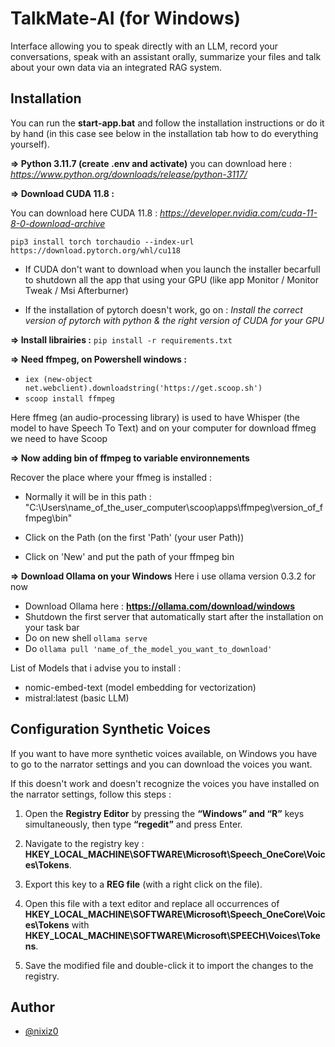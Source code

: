 # TalkMate-AI (for Windows)

Interface allowing you to speak directly with an LLM, record your conversations, speak with an assistant orally, summarize your files and talk about your own data via an integrated RAG system.


## Installation
You can run the **start-app.bat** and follow the installation instructions or do it by hand (in this case see below in the installation tab how to do everything yourself).

**=> Python 3.11.7 (create .env and activate)** you can download here : *https://www.python.org/downloads/release/python-3117/*

**=> Download CUDA 11.8 :**

You can download here CUDA 11.8 : *https://developer.nvidia.com/cuda-11-8-0-download-archive*

```pip3 install torch torchaudio --index-url https://download.pytorch.org/whl/cu118```
- If CUDA don't want to download when you launch the installer becarfull to shutdown all the app that using your GPU (like app Monitor / Monitor Tweak / Msi Afterburner)

- If the installation of pytorch doesn't work, go on : *Install the correct version of pytorch with python & the right version of CUDA for your GPU*

**=> Install librairies :**
```pip install -r requirements.txt```

**=> Need ffmpeg, on Powershell windows :**
- ```iex (new-object net.webclient).downloadstring('https://get.scoop.sh')```
- ```scoop install ffmpeg```

Here ffmeg (an audio-processing library) is used to have Whisper 
(the model to have Speech To Text) and on your computer for download ffmeg we need to have Scoop


**=> Now adding bin of ffmpeg to variable environnements**

Recover the place where your ffmeg is installed :
- Normally it will be in this path : 
    "C:\Users\name_of_the_user_computer\scoop\apps\ffmpeg\version_of_ffmpeg\bin\"

- Click on the Path (on the first 'Path' (your user Path))

- Click on 'New' and put the path of your ffmpeg bin


**=> Download Ollama on your Windows**
Here i use ollama version 0.3.2 for now

- Download Ollama here : **https://ollama.com/download/windows**
- Shutdown the first server that automatically start after the installation on your task bar
- Do on new shell ```ollama serve```
- Do ```ollama pull 'name_of_the_model_you_want_to_download'```

List of Models that i advise you to install : 
- nomic-embed-text (model embedding for vectorization)
- mistral:latest (basic LLM)


## Configuration Synthetic Voices

If you want to have more synthetic voices available, on Windows you have to go to the narrator settings and you can download the voices you want.

If this doesn't work and doesn't recognize the voices you have installed on the narrator settings, follow this steps :
1. Open the **Registry Editor** by pressing the **“Windows” and “R”** keys simultaneously, then type **“regedit”** and press Enter.

2. Navigate to the registry key : **HKEY_LOCAL_MACHINE\SOFTWARE\Microsoft\Speech_OneCore\Voices\Tokens**.

3. Export this key to a **REG file** (with a right click on the file).

4. Open this file with a text editor and replace all occurrences of **HKEY_LOCAL_MACHINE\SOFTWARE\Microsoft\Speech_OneCore\Voices\Tokens** 
with **HKEY_LOCAL_MACHINE\SOFTWARE\Microsoft\SPEECH\Voices\Tokens**.

5. Save the modified file and double-click it to import the changes to the registry.


## Author

- [@nixiz0](https://github.com/nixiz0)
